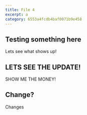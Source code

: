 ```yaml
---
title: File 4
excerpt: a
category: 6553a4fcdb4baf0071b9e458
---
```


## Testing something here

Lets see what shows up!

## LETS SEE THE UPDATE!

SHOW ME THE MONEY!

## Change?

Changes
